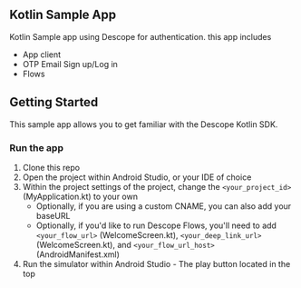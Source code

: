 ## Kotlin Sample App
Kotlin Sample app using Descope for authentication. this app includes
- App client
- OTP Email Sign up/Log in
- Flows

## Getting Started
This sample app allows you to get familiar with the Descope Kotlin SDK.

###  Run the app
1. Clone this repo
2. Open the project within Android Studio, or your IDE of choice
3. Within the project settings of the project, change the `<your_project_id>` (MyApplication.kt) to your own 
    - Optionally, if you are using a custom CNAME, you can also add your baseURL
    - Optionally, if you'd like to run Descope Flows, you'll need to add `<your_flow_url>` (WelcomeScreen.kt), `<your_deep_link_url>` (WelcomeScreen.kt), and `<your_flow_url_host>` (AndroidManifest.xml)
4. Run the simulator within Android Studio - The play button located in the top
